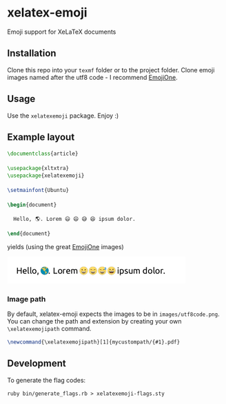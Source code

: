 # xelatex-emoji
Emoji support for XeLaTeX documents

## Installation
Clone this repo into your `texmf` folder or to the project folder. Clone emoji images named after the utf8 code - I recommend [EmojiOne](https://github.com/Ranks/emojione).

## Usage
Use the `xelatexemoji` package. Enjoy :)

## Example layout
```tex
\documentclass{article}

\usepackage{xltxtra}
\usepackage{xelatexemoji}

\setmainfont{Ubuntu}

\begin{document}

  Hello, 🌎. Lorem 😃 😄 😅 😆 ipsum dolor.

\end{document}
```

yields (using the great [EmojiOne](https://github.com/Ranks/emojione) images)

![example result](example/example.png)

### Image path

By default, xelatex-emoji expects the images to be in `images/utf8code.png`. You can change the path and extension by creating your own `\xelatexemojipath` command.

```tex
\newcommand{\xelatexemojipath}[1]{mycustompath/{#1}.pdf}
```

## Development

To generate the flag codes:

```
ruby bin/generate_flags.rb > xelatexemoji-flags.sty
```
